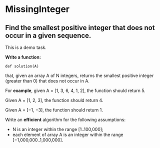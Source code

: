 # MissingInteger
## **Find the smallest positive integer that does not occur in a given sequence.**
This is a demo task.

**Write a function:**

    def solution(A)

that, given an array A of N integers, returns the smallest positive integer (greater than 0) that does not occur in A.

For **example**, given A = [1, 3, 6, 4, 1, 2], the function should return 5.

Given A = [1, 2, 3], the function should return 4.

Given A = [−1, −3], the function should return 1.

Write an **efficient** algorithm for the following assumptions:

- N is an integer within the range [1..100,000];
- each element of array A is an integer within the range [−1,000,000..1,000,000].